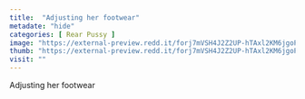 ```yaml
---
title:  "Adjusting her footwear"
metadate: "hide"
categories: [ Rear Pussy ]
image: "https://external-preview.redd.it/forj7mVSH4J2Z2UP-hTAxl2KM6jgoPPj29cR2iZuCCM.png?auto=webp&s=af799eddda1210c5c5a2d6ec3be91bdcbdc23010"
thumb: "https://external-preview.redd.it/forj7mVSH4J2Z2UP-hTAxl2KM6jgoPPj29cR2iZuCCM.png?width=640&crop=smart&auto=webp&s=b85451ec31468901f3c7c4789bf2605a720b8b62"
visit: ""
---
```

Adjusting her footwear
